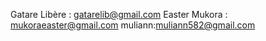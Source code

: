 
Gatare Libère : gatarelib@gmail.com
Easter Mukora : mukoraeaster@gmail.com
muliann:muliann582@gmail.com
